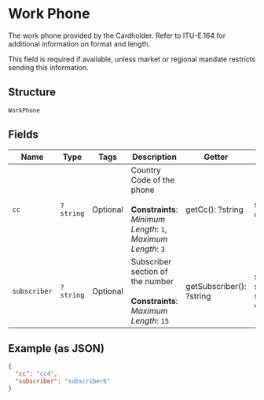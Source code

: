 
# Work Phone

The work phone provided by the Cardholder. Refer to ITU-E.164 for additional information on format and length.

This field is required if available, unless market or regional mandate restricts sending this information.

## Structure

`WorkPhone`

## Fields

| Name | Type | Tags | Description | Getter | Setter |
|  --- | --- | --- | --- | --- | --- |
| `cc` | `?string` | Optional | Country Code of the phone<br><br>**Constraints**: *Minimum Length*: `1`, *Maximum Length*: `3` | getCc(): ?string | setCc(?string cc): void |
| `subscriber` | `?string` | Optional | Subscriber section of the number<br><br>**Constraints**: *Maximum Length*: `15` | getSubscriber(): ?string | setSubscriber(?string subscriber): void |

## Example (as JSON)

```json
{
  "cc": "cc4",
  "subscriber": "subscriber6"
}
```


